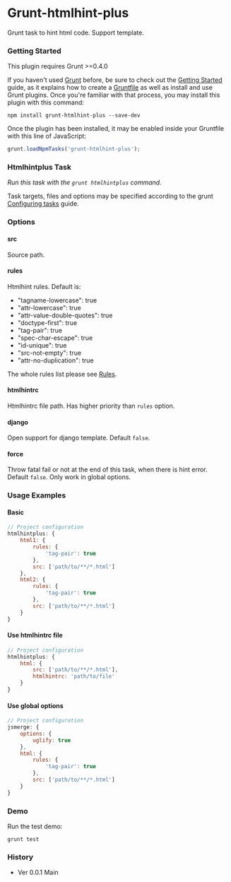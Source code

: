 # Grunt-htmlhint-plus

Grunt task to hint html code. Support template.

### Getting Started

This plugin requires Grunt >=0.4.0

If you haven't used [Grunt](http://gruntjs.com/) before, be sure to check out the [Getting Started](http://gruntjs.com/getting-started) guide, as it explains how to create a [Gruntfile](http://gruntjs.com/sample-gruntfile) as well as install and use Grunt plugins. Once you're familiar with that process, you may install this plugin with this command:

```shell
npm install grunt-htmlhint-plus --save-dev
```

Once the plugin has been installed, it may be enabled inside your Gruntfile with this line of JavaScript:

```js
grunt.loadNpmTasks('grunt-htmlhint-plus');
```

### Htmlhintplus Task

_Run this task with the `grunt htmlhintplus` command._

Task targets, files and options may be specified according to the grunt [Configuring tasks](http://gruntjs.com/configuring-tasks) guide.

### Options

#### src

Source path.

#### rules

Htmlhint rules. Default is:

- "tagname-lowercase": true
- "attr-lowercase": true
- "attr-value-double-quotes": true
- "doctype-first": true
- "tag-pair": true
- "spec-char-escape": true
- "id-unique": true
- "src-not-empty": true
- "attr-no-duplication": true

The whole rules list please see [Rules](https://github.com/yaniswang/HTMLHint/wiki/Rules).

#### htmlhintrc

Htmlhintrc file path. Has higher priority than `rules` option.

#### django

Open support for django template. Default `false`.

#### force

Throw fatal fail or not at the end of this task, when there is hint error. Default `false`. Only work in global options.

### Usage Examples

#### Basic

```js
// Project configuration
htmlhintplus: {
    html1: {
        rules: {
            'tag-pair': true
        },
        src: ['path/to/**/*.html']
    },
    html2: {
        rules: {
            'tag-pair': true
        },
        src: ['path/to/**/*.html']
    }
}
```

#### Use htmlhintrc file

```js
// Project configuration
htmlhintplus: {
    html: {
        src: ['path/to/**/*.html'],
        htmlhintrc: 'path/to/file'
    }
}
```

#### Use global options

```js
// Project configuration
jsmerge: {
    options: {
        uglify: true
    },
    html: {
        rules: {
            'tag-pair': true
        },
        src: ['path/to/**/*.html']
    }
}
```

### Demo

Run the test demo:

```shell
grunt test
```

### History

- Ver 0.0.1 Main
